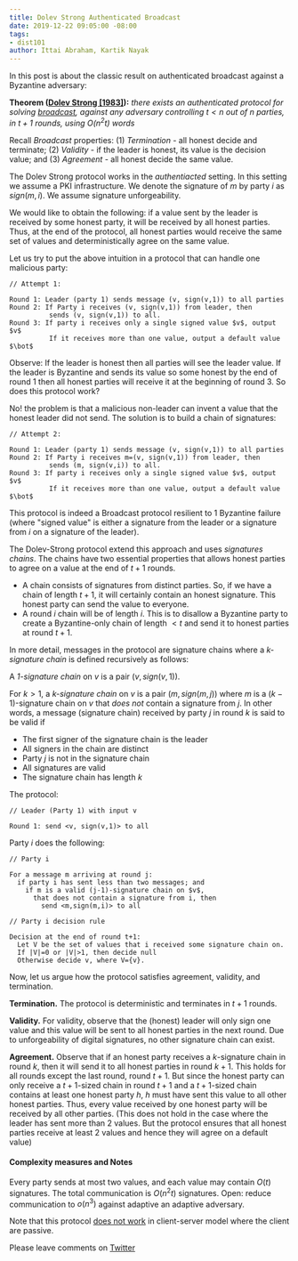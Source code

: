 ```yaml
---
title: Dolev Strong Authenticated Broadcast
date: 2019-12-22 09:05:00 -08:00
tags:
- dist101
author: Ittai Abraham, Kartik Nayak
---
```


In this post is about the classic result on authenticated broadcast against a Byzantine adversary:

**Theorem ([Dolev Strong \[1983\]](https://www.cse.huji.ac.il/~dolev/pubs/authenticated.pdf)):** *there exists an authenticated protocol for solving [broadcast](https://decentralizedthoughts.github.io/2019-06-27-defining-consensus/), against any adversary controlling $t<n$ out of $n$ parties, in $t+1$ rounds, using $O(n^2t)$ words*


Recall *Broadcast* properties: (1) *Termination* -  all honest decide and terminate; (2) *Validity* - if the leader is honest, its value is the decision value; and (3) *Agreement* - all honest decide the same value.


The Dolev Strong protocol works in the *authentiacted* setting. In this setting we assume a PKI infrastructure. We denote the signature of $m$ by party $i$ as $sign(m,i)$. We assume signature unforgeability.

We would like to obtain the following: if a value sent by the leader is received by some honest party, it will be received by all honest parties. Thus, at the end of the protocol, all honest parties would receive the same set of values and deterministically agree on the same value.

Let us try to put the above intuition in a protocol that can handle one malicious party:

```
// Attempt 1:

Round 1: Leader (party 1) sends message (v, sign(v,1)) to all parties
Round 2: If Party i receives (v, sign(v,1)) from leader, then
          sends (v, sign(v,1)) to all.
Round 3: If party i receives only a single signed value $v$, output $v$
          If it receives more than one value, output a default value $\bot$
```

Observe: If the leader is honest then all parties will see the leader value. If the leader is Byzantine and sends its value so some honest by the end of round 1 then  all honest parties will receive it at the beginning of round 3. So does this protocol work?

No! the problem is that a malicious non-leader can invent a value that the honest leader did not send. The solution is to build a chain of signatures:


```
// Attempt 2:

Round 1: Leader (party 1) sends message (v, sign(v,1)) to all parties
Round 2: If Party i receives m=(v, sign(v,1)) from leader, then
          sends (m, sign(v,i)) to all.
Round 3: If party i receives only a single signed value $v$, output $v$
          If it receives more than one value, output a default value $\bot$
```

This protocol is indeed a Broadcast protocol resilient to 1 Byzantine failure (where "signed value" is either a signature from the leader or a signature from $i$ on a signature of the leader).

The Dolev-Strong protocol extend this approach and uses *signatures chains*. The chains have two essential properties that allows honest parties to agree on a value at the end of $t+1$ rounds.
- A chain consists of signatures from distinct parties. So, if we have a chain of length $t+1$, it will certainly contain an honest signature. This honest party can send the value to everyone.
- A round $i$ chain will be of length $i$. This is to disallow a Byzantine party to create a Byzantine-only chain of length $< t$ and send it to honest parties at round $t+1$.

In more detail, messages in the protocol are signature chains where a *k-signature chain* is defined recursively as follows:

A *1-signature chain* on $v$ is a pair $(v, sign(v,1))$.

For $k>1$, a *k-signature chain* on $v$ is a pair $(m, sign (m,j))$ where $m$ is a $(k-1)$-signature chain on $v$ that *does not* contain a signature from $j$. In other words, a message (signature chain) received by party $j$ in round $k$ is said to be valid if
- The first signer of the signature chain is the leader
- All signers in the chain are distinct
- Party $j$ is not in the signature chain
- All signatures are valid
- The signature chain has length $k$


The protocol:
```
// Leader (Party 1) with input v

Round 1: send <v, sign(v,1)> to all
```

Party $i$ does the following:
```
// Party i

For a message m arriving at round j:
  if party i has sent less than two messages; and
    if m is a valid (j-1)-signature chain on $v$,
      that does not contain a signature from i, then
        send <m,sign(m,i)> to all
```



```
// Party i decision rule

Decision at the end of round t+1:
  Let V be the set of values that i received some signature chain on.
  If |V|=0 or |V|>1, then decide null
  Otherwise decide v, where V={v}.
```

Now, let us argue how the protocol satisfies agreement, validity, and termination.

**Termination.** The protocol is deterministic and terminates in $t+1$ rounds.

**Validity.** For validity, observe that the (honest) leader will only sign one value and this value will be sent to all honest parties in the next round. Due to unforgeability of digital signatures, no other signature chain can exist.

**Agreement.** Observe that if an honest party receives a $k$-signature chain in round $k$, then it will send it to all honest parties in round $k+1$. This holds for all rounds except the last round, round $t+1$. But since the honest party can only receive a $t+1$-sized chain in round $t+1$ and a $t+1$-sized chain contains at least one honest party $h$, $h$ must have sent this value to all other honest parties. Thus, every value received by one honest party will be received by all other parties. (This does not hold in the case where the leader has sent more than 2 values. But the protocol ensures that all honest parties receive at least $2$ values and hence they will agree on a default value)

#### Complexity measures and Notes
Every party sends at most two values, and each value may contain $O(t)$ signatures. The total communication is $O(n^2t)$ signatures.
Open: reduce communication to $o(n^3)$ against adaptive an adaptive adversary.

Note that this protocol [does not work](https://decentralizedthoughts.github.io/2019-11-02-primary-backup-for-2-servers-and-omission-failures-is-impossible/) in client-server model where the client are passive.


Please leave comments on [Twitter]()
